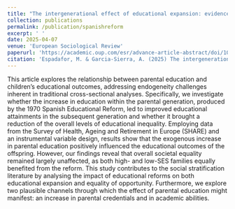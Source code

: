 ```yaml
---
title: "The intergenerational effect of educational expansion: evidence from a natural experiment in Spain."
collection: publications
permalink: /publication/spanishreform
excerpt: ' '
date: 2025-04-07
venue: 'European Sociological Review'
paperurl: 'https://academic.oup.com/esr/advance-article-abstract/doi/10.1093/esr/jcaf003/8107684?redirectedFrom=fulltext&login=false'
citation: 'Espadafor, M. & Garcia-Sierra, A. (2025) The intergenerational effect of educational expansion: evidence from a natural experiment in Spain. European Sociological Review'
---
```


This article explores the relationship between parental education and children’s educational outcomes, addressing endogeneity challenges inherent in traditional cross-sectional analyses. Specifically, we investigate whether the increase in education within the parental generation, produced by the 1970 Spanish Educational Reform, led to improved educational attainments in the subsequent generation and whether it brought a reduction of the overall levels of educational inequality. Employing data from the Survey of Health, Ageing and Retirement in Europe (SHARE) and an instrumental variable design, results show that the exogenous increase in parental education positively influenced the educational outcomes of the offspring. However, our findings reveal that overall societal equality remained largely unaffected, as both high- and low-SES families equally benefited from the reform. This study contributes to the social stratification literature by analysing the impact of educational reforms on both educational expansion and equality of opportunity. Furthermore, we explore two plausible channels through which the effect of parental education might manifest: an increase in parental credentials and in academic abilities.
